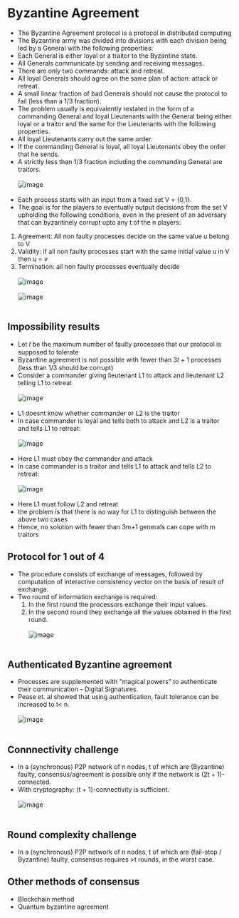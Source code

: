 # Byzantine Agreement
 - The Byzantine Agreement protocol is a protocol in distributed computing
 - The Byzantine army was divided into divisions with each division being led by a General with the following properties:
  - Each General is either loyal or a traitor to the Byzantine state.
  - All Generals communicate by sending and receiving messages.
  - There are only two commands: attack and retreat.
  - All loyal Generals should agree on the same plan of action: attack or retreat.
  - A small linear fraction of bad Generals should not cause the protocol to fail (less than a 1/3 fraction).
 - The problem usually is equivalently restated in the form of a commanding General and loyal Lieutenants with the General being either loyal or a traitor and the same for the Lieutenants with the following properties.
  - All loyal Lieutenants carry out the same order.
  - If the commanding General is loyal, all loyal Lieutenants obey the order that he sends.
  - A strictly less than 1/3 fraction including the commanding General are traitors.
<br><br>
![image](https://user-images.githubusercontent.com/71220864/143066666-ae89f1f8-2d0e-4e77-a62f-1716d8073954.png)
<br><br>
 - Each process starts with an input from a fixed set V = {0,1}.
 - The goal is for the players to eventually output decisions from the set V upholding the following conditions, even in the present of an adversary that can byzantinely corrupt upto any t of the n players:
  1. Agreement: All non faulty processes decide on the same value u belong to V
  2. Validity: if all non faulty processes start with the same initial value u in V then u = v
  3. Termination: all non faulty processes eventually decide<br><br>
![image](https://user-images.githubusercontent.com/71220864/143068361-532605f4-ad33-429a-a3e9-290064c85b4d.png)<br><br>
![image](https://user-images.githubusercontent.com/71220864/143068497-ff794eff-d8fa-4ffd-904d-7bca3c56b9d0.png)<br><br>

## Impossibility results
 - Let 𝑡 be the maximum number of faulty processes that our protocol is
supposed to tolerate
 - Byzantine agreement is not possible with fewer than 3𝑡 + 1 processes (less than 1/3 should be corrupt)
 - Consider a commander giving lieutenant L1 to attack and lieutenant L2 telling L1 to retreat<br><br>
 ![image](https://user-images.githubusercontent.com/71220864/143070729-8fe9595d-c21a-44b7-8be5-77655cc668ef.png)<br><br>
 - L1 doesnt know whether commander or L2 is the traitor
 - In case commander is loyal and tells both to attack and L2 is a traitor and tells L1 to retreat:<br><br>
![image](https://user-images.githubusercontent.com/71220864/143070948-48b0a8e6-f5e6-49d8-a8a4-ae0cfa99adea.png)
<br><br>
 - Here L1 must obey the commander and attack
 - In case commander is a traitor and tells L1 to attack and tells L2 to retreat:<br><br>
![image](https://user-images.githubusercontent.com/71220864/143071081-261bcd61-2e8f-4463-bb38-13256bebf204.png)<br><br>
 - Here L1 must follow L2 and retreat
 - the problem is that there is no way for L1 to distinguish between the above two cases
 - Hence, no solution with fewer than 3m+1 generals can cope with m traitors

## Protocol for 1 out of 4
 - The procedure consists of exchange of messages, followed by computation of interactive consistency vector on the basis of result of exchange.
 - Two round of information exchange is required:
    1. In the first round the processors exchange their input values.
    2. In the second round they exchange all the values obtained in the first round.<br><br>
![image](https://user-images.githubusercontent.com/71220864/143072052-8efe651b-c74a-4ffe-8192-d80480773c59.png)<br><br>
## Authenticated Byzantine agreement
 - Processes are supplemented with "magical powers" to authenticate their communication – Digital Signatures.
 - Pease et. al showed that using authentication, fault tolerance can be increased to t< n.
<br><br>
![image](https://user-images.githubusercontent.com/71220864/143072593-8c76dfb2-393c-471a-b177-d74ccc70cde6.png)
<br><br>
## Connnectivity challenge
 - In a (synchronous) P2P network of n nodes, t of which are (Byzantine) faulty, consensus/agreement is possible only if the network is (2t + 1)-connected.
 - With cryptography: (t + 1)-connectivity is sufficient.<br><br>
![image](https://user-images.githubusercontent.com/71220864/143072798-1970f089-7572-46f2-be50-bebf87a21b7c.png)<br><br>

## Round complexity challenge
 - In a (synchronous) P2P network of n nodes, t of which are (fail-stop / Byzantine) faulty, consensus requires >t rounds, in the worst case.

## Other methods of consensus 
 - Blockchain method
 - Quantum byzantine agreement



